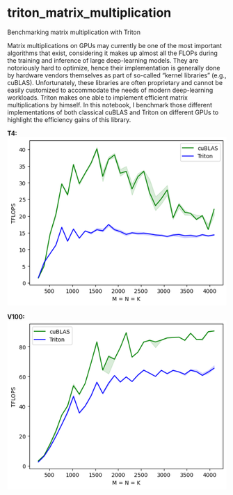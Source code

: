 # triton_matrix_multiplication
Benchmarking matrix multiplication with Triton 


Matrix multiplications on GPUs may currently be one of the most important algorithms that exist, considering it makes up almost all the FLOPs during the training and inference of large deep-learning models. They are notoriously hard to optimize, hence their implementation is generally done by hardware vendors themselves as part of so-called “kernel libraries” (e.g., cuBLAS). Unfortunately, these libraries are often proprietary and cannot be easily customized to accommodate the needs of modern deep-learning workloads.  Triton makes one able to implement efficient matrix multiplications by himself.
In this notebook, I benchmark those different implementations of both classical cuBLAS and Triton on different GPUs to highlight the efficiency gains of this library. 



**T4:** 
![t4](figures/t4_tritton.png) 

**V100:**
![v100](figures/v100_triton.png)
